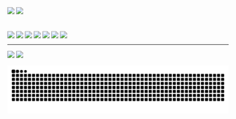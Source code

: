 
<div align="left">
  <img height="180em" src="https://github-readme-stats.vercel.app/api?username=Delgado-tech&show_icons=true&theme=dracula&include_all_commits=true&count_private=true&bg_color=0d1117&hide_border=true&custom_title=♦︎ Status&text_color=9DACC1&title_color=00c647"/>
  
  <img height="180em" src="https://github-readme-stats.vercel.app/api/top-langs/?username=Delgado-tech&layout=compact&langs_count=6&hide_border=true&custom_title=★ Linguagens no repositório&bg_color=DEG,0d1117,0d1117,171a20,1f2329,272c33,30363d&theme=dracula&text_color=9DACC1&title_color=9DACC1"/>
</div>
 <br>
<div style="display: inline_block"><br>
  <img align="center" name="phpIcon" src="https://cdn.jsdelivr.net/gh/devicons/devicon/icons/php/php-plain.svg" width="4%" margin="3%"/>
  <img align="center" name="mysqlIcon" src="https://cdn.jsdelivr.net/gh/devicons/devicon/icons/mysql/mysql-original.svg" width="3%"/>
  <img align="center" name="html5Icon" src="https://cdn.jsdelivr.net/gh/devicons/devicon/icons/html5/html5-plain.svg" width="3%" />
  <img align="center" name="css3Icon" src="https://cdn.jsdelivr.net/gh/devicons/devicon/icons/css3/css3-plain.svg" width="3%" />
  <img align="center" name="jsIcon" src="https://cdn.jsdelivr.net/gh/devicons/devicon/icons/javascript/javascript-plain.svg" width="3%" />
  <img align="center" name="csharpIcon" src="https://cdn.jsdelivr.net/gh/devicons/devicon/icons/csharp/csharp-original.svg" width="3%"/>
  <img align="center" name="unityIcon" src="https://cdn.jsdelivr.net/gh/devicons/devicon/icons/unity/unity-original.svg" width="3%"/>
</div>
  
  ---
  
  <a href = "mailto:leonardo.delgadosp2014@gmail.com"><img src="https://img.shields.io/badge/-Gmail-%23333?style=for-the-badge&logo=gmail&logoColor=white" target="_blank"></a>
  <a href="https://www.linkedin.com/in/leonardo-delgado-1808891b7" target="_blank"><img src="https://img.shields.io/badge/-LinkedIn-%230077B5?style=for-the-badge&logo=linkedin&logoColor=white" target="_blank"></a> 
  
<div>  
  
  ![Snake animation](https://github.com/Delgado-tech/Delgado-tech/blob/output/github-contribution-grid-snake.svg)
 
</div>
